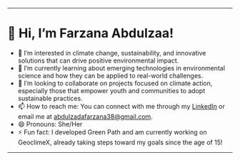 
---

# 👋 Hi, I’m Farzana Abdulzaa!

- 👀 I’m interested in climate change, sustainability, and innovative solutions that can drive positive environmental impact.  
- 🌱 I’m currently learning about emerging technologies in environmental science and how they can be applied to real-world challenges.  
- 💞️ I’m looking to collaborate on projects focused on climate action, especially those that empower youth and communities to adopt sustainable practices.  
- 📫 How to reach me: You can connect with me through my [LinkedIn](https://www.linkedin.com/in/farzana-abdulzada-5382a7295/) or email me at [abdulzadafarzana38@gmail.com](mailto:abdulzadafarzana38@gmail.com).  
- 😄 Pronouns: She/Her  
- ⚡ Fun fact: I developed Green Path and am currently working on GeoclimeX, already taking steps toward my goals since the age of 15! 

---

